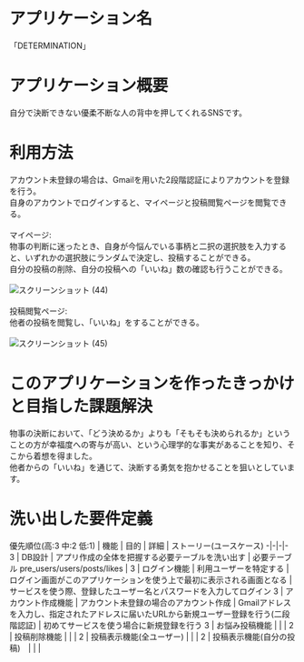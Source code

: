 # アプリケーション名
「DETERMINATION」

# アプリケーション概要
自分で決断できない優柔不断な人の背中を押してくれるSNSです。

# 利用方法
アカウント未登録の場合は、Gmailを用いた2段階認証によりアカウントを登録を行う。<br>
自身のアカウントでログインすると、マイページと投稿閲覧ページを閲覧できる。<br>
<br>
マイページ:<br>
物事の判断に迷ったとき、自身が今悩んでいる事柄と二択の選択肢を入力すると、いずれかの選択肢にランダムで決定し、投稿することができる。<br>
自分の投稿の削除、自分の投稿への「いいね」数の確認も行うことができる。<br>
<br>
![スクリーンショット (44)](https://user-images.githubusercontent.com/89728838/163028146-9a00b430-97bd-4869-9751-d5382379e115.png)<br>
<br>
投稿閲覧ページ:<br>
他者の投稿を閲覧し、「いいね」をすることができる。<br>
<br>
![スクリーンショット (45)](https://user-images.githubusercontent.com/89728838/163028362-0d3906a9-08be-4fd6-af1c-b98e946dffc0.png)<br>

# このアプリケーションを作ったきっかけと目指した課題解決
物事の決断において、「どう決めるか」よりも「そもそも決められるか」ということの方が幸福度への寄与が高い、という心理学的な事実があることを知り、そこから着想を得ました。<br>
他者からの「いいね」を通じて、決断する勇気を抱かせることを狙いとしています。

# 洗い出した要件定義
優先順位(高:3 中:2 低:1) | 機能 | 目的 | 詳細 | ストーリー(ユースケース)
-|-|-|-
3 | DB設計 | アプリ作成の全体を把握する必要テーブルを洗い出す | 必要テーブル pre_users/users/posts/likes | 
3 | ログイン機能 | 利用ユーザーを特定する | ログイン画面がこのアプリケーションを使う上で最初に表示される画面となる | サービスを使う際、登録したユーザー名とパスワードを入力してログイン
3 | アカウント作成機能 | アカウント未登録の場合のアカウント作成 |  Gmailアドレスを入力し、指定されたアドレスに届いたURLから新規ユーザー登録を行う(二段階認証) | 初めてサービスを使う場合に新規登録を行う
3 | お悩み投稿機能 | | |
2 | 投稿削除機能 | | |
2 | 投稿表示機能(全ユーザー) | | |
2 | 投稿表示機能(自分の投稿)　| | |
